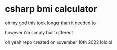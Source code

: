 # csharp bmi calculator

oh my god this took longer than it needed to

however i'm simply built different

oh yeah repo created on november 10th 2022 lololol
